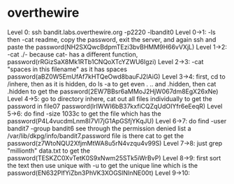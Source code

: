 # overthewire
Level 0: ssh bandit.labs.overthewire.org -p2220 -lbandit0
Level 0->1: -ls then -cat readme, copy the password, exit the server, and again ssh and paste the password(NH2SXQwcBdpmTEzi3bvBHMM9H66vVXjL)
Level 1->2: -cat ./- because cat- has a different function, password(rRGizSaX8Mk1RTb1CNQoXTcYZWU6lgzi)
Level 2->3: -cat "spaces in this filename" as it has spaces password(aBZ0W5EmUfAf7kHTQeOwd8bauFJ2lAiG)
Level 3->4: first, cd to /inhere, then as it is hidden, do ls -a to get even . .. and .hidden, then cat .hidden to get the password(2EW7BBsr6aMMoJ2HjW067dm8EgX26xNe)
Level 4->5: go to directory inhere, cat out all files individually to get the password in file07 password(lrIWWI6bB37kxfiCQZqUdOIYfr6eEeqR)
Level 5->6: do find -size 1033c to get the file which has the password(P4L4vucdmLnm8I7Vl7jG1ApGSfjYKqJU)
Level 6->7: do find -user bandit7 -group bandit6 see through the permission denied list a /var/lib/dkpg/info/bandit7.password file is there cat to get the password(z7WtoNQU2XfjmMtWA8u5rN4vzqu4v99S)
Level 7->8: just grep "millionth" data.txt to get the password(TESKZC0XvTetK0S9xNwm25STk5iWrBvP)
Level 8->9: first sort the text then use unique with -u to get the unique line which is the password(EN632PlfYiZbn3PhVK3XOGSlNInNE00t)
Level 9->10:
